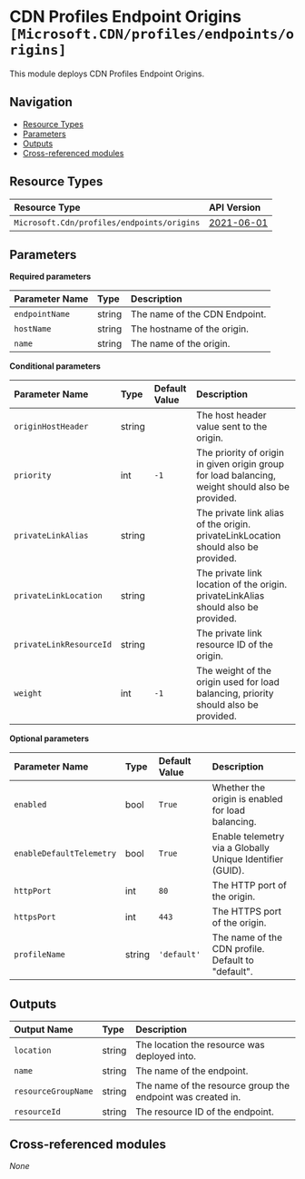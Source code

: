 # CDN Profiles Endpoint Origins `[Microsoft.CDN/profiles/endpoints/origins]`

This module deploys CDN Profiles Endpoint Origins.

## Navigation

- [Resource Types](#Resource-Types)
- [Parameters](#Parameters)
- [Outputs](#Outputs)
- [Cross-referenced modules](#Cross-referenced-modules)

## Resource Types

| Resource Type | API Version |
| :-- | :-- |
| `Microsoft.Cdn/profiles/endpoints/origins` | [2021-06-01](https://docs.microsoft.com/en-us/azure/templates/Microsoft.Cdn/2021-06-01/profiles/endpoints/origins) |

## Parameters

**Required parameters**

| Parameter Name | Type | Description |
| :-- | :-- | :-- |
| `endpointName` | string | The name of the CDN Endpoint. |
| `hostName` | string | The hostname of the origin. |
| `name` | string | The name of the origin. |

**Conditional parameters**

| Parameter Name | Type | Default Value | Description |
| :-- | :-- | :-- | :-- |
| `originHostHeader` | string |  | The host header value sent to the origin. |
| `priority` | int | `-1` | The priority of origin in given origin group for load balancing, weight should also be provided. |
| `privateLinkAlias` | string |  | The private link alias of the origin. privateLinkLocation should also be provided. |
| `privateLinkLocation` | string |  | The private link location of the origin. privateLinkAlias should also be provided. |
| `privateLinkResourceId` | string |  | The private link resource ID of the origin. |
| `weight` | int | `-1` | The weight of the origin used for load balancing, priority should also be provided. |

**Optional parameters**

| Parameter Name | Type | Default Value | Description |
| :-- | :-- | :-- | :-- |
| `enabled` | bool | `True` | Whether the origin is enabled for load balancing. |
| `enableDefaultTelemetry` | bool | `True` | Enable telemetry via a Globally Unique Identifier (GUID). |
| `httpPort` | int | `80` | The HTTP port of the origin. |
| `httpsPort` | int | `443` | The HTTPS port of the origin. |
| `profileName` | string | `'default'` | The name of the CDN profile. Default to "default". |


## Outputs

| Output Name | Type | Description |
| :-- | :-- | :-- |
| `location` | string | The location the resource was deployed into. |
| `name` | string | The name of the endpoint. |
| `resourceGroupName` | string | The name of the resource group the endpoint was created in. |
| `resourceId` | string | The resource ID of the endpoint. |

## Cross-referenced modules

_None_
